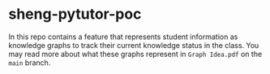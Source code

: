 # sheng-pytutor-poc

In this repo contains a feature that represents student information as knowledge graphs to track their current knowledge status in the class. You may read more about what these graphs represent in `Graph Idea.pdf` on the `main` branch.